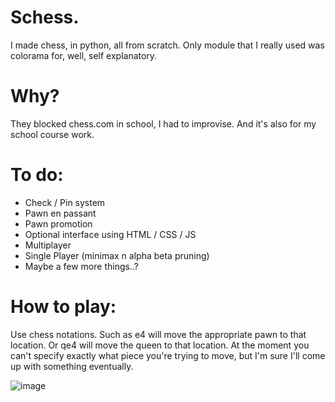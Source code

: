# Schess.
I made chess, in python, all from scratch. Only module that I really used was colorama for, well, self explanatory.  

# Why?
They blocked chess.com in school, I had to improvise. And it's also for my school course work.

# To do:
- Check / Pin system
- Pawn en passant
- Pawn promotion
- Optional interface using HTML / CSS / JS
- Multiplayer
- Single Player (minimax n alpha beta pruning)
- Maybe a few more things..?

# How to play:
Use chess notations. Such as e4 will move the appropriate pawn to that location. Or qe4 will move the queen to that location. At the moment you can't specify exactly what piece you're trying to move, but I'm sure I'll come up with something eventually.

![image](https://user-images.githubusercontent.com/61939474/225642504-dd5605bb-afff-4682-9f1f-c925e4f228c9.png)
